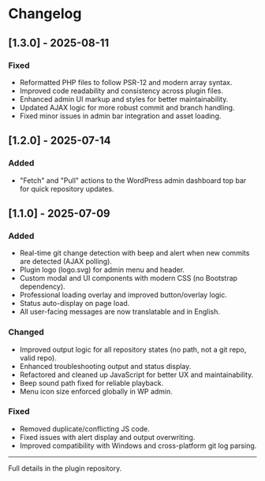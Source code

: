 # Changelog

## [1.3.0] - 2025-08-11
### Fixed
- Reformatted PHP files to follow PSR-12 and modern array syntax.
- Improved code readability and consistency across plugin files.
- Enhanced admin UI markup and styles for better maintainability.
- Updated AJAX logic for more robust commit and branch handling.
- Fixed minor issues in admin bar integration and asset loading.

## [1.2.0] - 2025-07-14
### Added
- "Fetch" and "Pull" actions to the WordPress admin dashboard top bar for quick repository updates.

## [1.1.0] - 2025-07-09
### Added
- Real-time git change detection with beep and alert when new commits are detected (AJAX polling).
- Plugin logo (logo.svg) for admin menu and header.
- Custom modal and UI components with modern CSS (no Bootstrap dependency).
- Professional loading overlay and improved button/overlay logic.
- Status auto-display on page load.
- All user-facing messages are now translatable and in English.

### Changed
- Improved output logic for all repository states (no path, not a git repo, valid repo).
- Enhanced troubleshooting output and status display.
- Refactored and cleaned up JavaScript for better UX and maintainability.
- Beep sound path fixed for reliable playback.
- Menu icon size enforced globally in WP admin.

### Fixed
- Removed duplicate/conflicting JS code.
- Fixed issues with alert display and output overwriting.
- Improved compatibility with Windows and cross-platform git log parsing.

---
Full details in the plugin repository.
